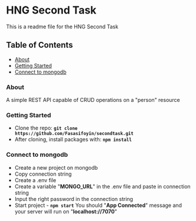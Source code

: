 # HNG Second Task

This is a readme file for the HNG Second Task

## Table of Contents

* [About](#about)
* [Getting Started](#start)
* [Connect to mongodb](#mongo)

### <a name="about">About</a> 
A simple REST API capable of CRUD operations on a "person" resource

### <a name="start">Getting Started</a> 
- Clone the repo: **`git clone https://github.com/Fasasifoyin/secondtask.git`**
- After cloning, install packages with: **`npm install`** 

### <a name="mongo">Connect to mongodb</a> 
- Create a new project on mongodb
- Copy connection string
- Create a .env file
- Create a variable "**MONGO_URL**" in the .env file and paste in connection string
- Input the right password in the connection string
- Start project - **`npm start`**
You should "**App Connected**" message and your server will run on "**localhost://7070**"